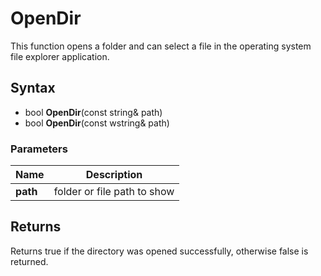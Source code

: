 # OpenDir #
This function opens a folder and can select a file in the operating system file explorer application.

## Syntax ##
- bool **OpenDir**(const string& path)
- bool **OpenDir**(const wstring& path)

### Parameters ###
| Name | Description |
| --- | --- |
| **path** | folder or file path to show |

## Returns ##
Returns true if the directory was opened successfully, otherwise false is returned.

